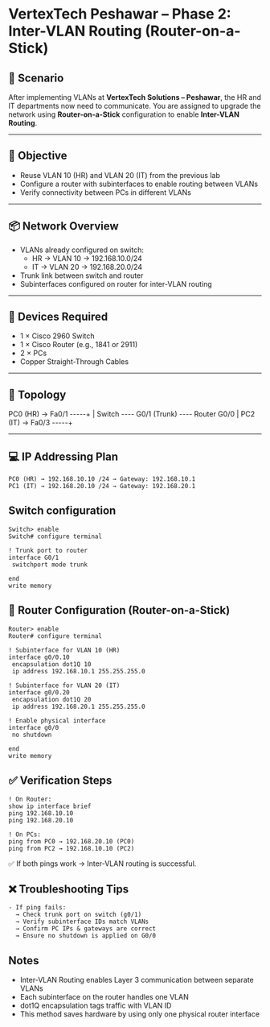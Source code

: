 # VertexTech Peshawar – Phase 2: Inter-VLAN Routing (Router-on-a-Stick)

## 🏢 Scenario

After implementing VLANs at **VertexTech Solutions – Peshawar**, the HR and IT departments now need to communicate. You are assigned to upgrade the network using **Router-on-a-Stick** configuration to enable **Inter-VLAN Routing**.

---

## 🎯 Objective

- Reuse VLAN 10 (HR) and VLAN 20 (IT) from the previous lab
- Configure a router with subinterfaces to enable routing between VLANs
- Verify connectivity between PCs in different VLANs

---

## 📦 Network Overview

- VLANs already configured on switch:
  - HR → VLAN 10 → 192.168.10.0/24
  - IT → VLAN 20 → 192.168.20.0/24
- Trunk link between switch and router
- Subinterfaces configured on router for inter-VLAN routing

---

## 🧰 Devices Required

- 1 × Cisco 2960 Switch  
- 1 × Cisco Router (e.g., 1841 or 2911)  
- 2 × PCs  
- Copper Straight-Through Cables

---

## 🧱 Topology

PC0 (HR) → Fa0/1 -----+
|
Switch ---- G0/1 (Trunk) ---- Router G0/0
|
PC2 (IT) → Fa0/3 -----+


---

## 💻 IP Addressing Plan

```text
PC0 (HR) → 192.168.10.10 /24 → Gateway: 192.168.10.1
PC1 (IT) → 192.168.20.10 /24 → Gateway: 192.168.20.1
```

## Switch configuration
```
Switch> enable
Switch# configure terminal

! Trunk port to router
interface G0/1
 switchport mode trunk

end
write memory
```

## 🔧 Router Configuration (Router-on-a-Stick)
```
Router> enable
Router# configure terminal

! Subinterface for VLAN 10 (HR)
interface g0/0.10
 encapsulation dot1Q 10
 ip address 192.168.10.1 255.255.255.0

! Subinterface for VLAN 20 (IT)
interface g0/0.20
 encapsulation dot1Q 20
 ip address 192.168.20.1 255.255.255.0

! Enable physical interface
interface g0/0
 no shutdown

end
write memory
```
## ✅ Verification Steps
```
! On Router:
show ip interface brief
ping 192.168.10.10
ping 192.168.20.10

! On PCs:
ping from PC0 → 192.168.20.10 (PC0)
ping from PC2 → 192.168.10.10 (PC2)
```
✅ If both pings work → Inter-VLAN routing is successful.

## ❌ Troubleshooting Tips
```
- If ping fails:
  → Check trunk port on switch (g0/1)
  → Verify subinterface IDs match VLANs
  → Confirm PC IPs & gateways are correct
  → Ensure no shutdown is applied on G0/0
```
## Notes
- Inter-VLAN Routing enables Layer 3 communication between separate VLANs
- Each subinterface on the router handles one VLAN
- dot1Q encapsulation tags traffic with VLAN ID
- This method saves hardware by using only one physical router interface
